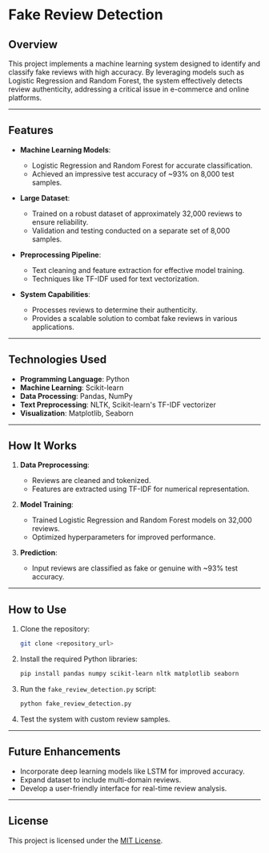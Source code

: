 # **Fake Review Detection**

## **Overview**

This project implements a machine learning system designed to identify and classify fake reviews with high accuracy. By leveraging models such as Logistic Regression and Random Forest, the system effectively detects review authenticity, addressing a critical issue in e-commerce and online platforms.

---

## **Features**

- **Machine Learning Models**:
  - Logistic Regression and Random Forest for accurate classification.
  - Achieved an impressive test accuracy of ~93% on 8,000 test samples.

- **Large Dataset**:
  - Trained on a robust dataset of approximately 32,000 reviews to ensure reliability.
  - Validation and testing conducted on a separate set of 8,000 samples.

- **Preprocessing Pipeline**:
  - Text cleaning and feature extraction for effective model training.
  - Techniques like TF-IDF used for text vectorization.

- **System Capabilities**:
  - Processes reviews to determine their authenticity.
  - Provides a scalable solution to combat fake reviews in various applications.

---

## **Technologies Used**

- **Programming Language**: Python
- **Machine Learning**: Scikit-learn
- **Data Processing**: Pandas, NumPy
- **Text Preprocessing**: NLTK, Scikit-learn's TF-IDF vectorizer
- **Visualization**: Matplotlib, Seaborn

---

## **How It Works**

1. **Data Preprocessing**:
   - Reviews are cleaned and tokenized.
   - Features are extracted using TF-IDF for numerical representation.

2. **Model Training**:
   - Trained Logistic Regression and Random Forest models on 32,000 reviews.
   - Optimized hyperparameters for improved performance.

3. **Prediction**:
   - Input reviews are classified as fake or genuine with ~93% test accuracy.

---

## **How to Use**

1. Clone the repository:
   ```bash
   git clone <repository_url>
   ```
2. Install the required Python libraries:
   ```bash
   pip install pandas numpy scikit-learn nltk matplotlib seaborn
   ```
3. Run the `fake_review_detection.py` script:
   ```bash
   python fake_review_detection.py
   ```
4. Test the system with custom review samples.

---

## **Future Enhancements**

- Incorporate deep learning models like LSTM for improved accuracy.
- Expand dataset to include multi-domain reviews.
- Develop a user-friendly interface for real-time review analysis.

---

## **License**

This project is licensed under the [MIT License](https://opensource.org/licenses/MIT).

